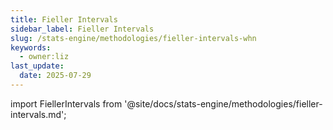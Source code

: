 ```yaml
---
title: Fieller Intervals
sidebar_label: Fieller Intervals
slug: /stats-engine/methodologies/fieller-intervals-whn
keywords:
  - owner:liz
last_update:
  date: 2025-07-29
---
```


import FiellerIntervals from '@site/docs/stats-engine/methodologies/fieller-intervals.md';

<FiellerIntervals />
